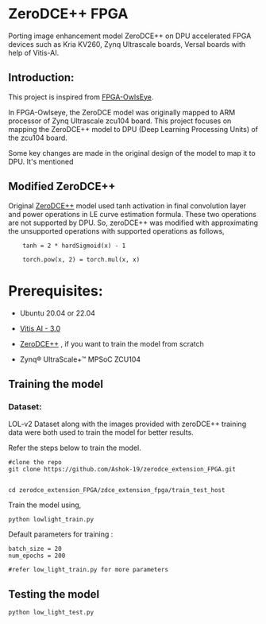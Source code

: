 
# ZeroDCE++ FPGA

Porting image enhancement model ZeroDCE++ on DPU accelerated FPGA devices such as Kria KV260, Zynq Ultrascale boards, Versal boards with help of Vitis-AI.

## Introduction:

This project is inspired from [FPGA-OwlsEye](https://github.com/Gaurav-Shah05/FPGA-OwlsEye.git).

In FPGA-Owlseye, the ZeroDCE model was originally mapped to ARM processor of Zynq Ultrascale zcu104 board. This project focuses on mapping the ZeroDCE++ model to DPU (Deep Learning Processing Units) of the zcu104 board.

Some key changes are made in the original design of the model to map it to DPU. It's mentioned






## Modified ZeroDCE++

Original [ZeroDCE++](https://github.com/Li-Chongyi/Zero-DCE_extension.git) model used tanh activation in final convolution layer and power operations in LE curve estimation formula. These two operations are not supported by DPU. So, zeroDCE++ was modified with approximating the unsupported operations with supported operations as follows,

        tanh = 2 * hardSigmoid(x) - 1

        torch.pow(x, 2) = torch.mul(x, x)

# Prerequisites:

* Ubuntu 20.04 or 22.04

* [Vitis AI - 3.0](https://xilinx.github.io/Vitis-AI/3.0/html/index.html)  
* [ZeroDCE++](https://github.com/Li-Chongyi/Zero-DCE_extension.git) , if you want to train the model from scratch
* Zynq® UltraScale+™ MPSoC ZCU104

    

## Training the model

### Dataset:

LOL-v2 Dataset along with the images provided with zeroDCE++ training data were both used to train the model for better results.

Refer the steps below to train the model.

    #clone the repo
    git clone https://github.com/Ashok-19/zerodce_extension_FPGA.git


    cd zerodce_extension_FPGA/zdce_extension_fpga/train_test_host


Train the model using,
    
    python lowlight_train.py

Default parameters for training : 
    
    batch_size = 20
    num_epochs = 200

    #refer low_light_train.py for more parameters

## Testing the model

    python low_light_test.py





